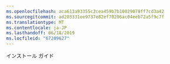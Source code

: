 ```yaml
---
ms.openlocfilehash: aca613a93355c2cea459b7b10029078ff7cd3a42
ms.sourcegitcommit: ad203331ee9737e82ef70206ac04eeb72a5f9c7f
ms.translationtype: MT
ms.contentlocale: ja-JP
ms.lasthandoff: 06/18/2019
ms.locfileid: "67209627"
---
```

インストール ガイド